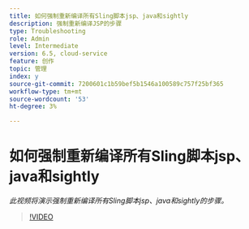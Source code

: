 ```yaml
---
title: 如何强制重新编译所有Sling脚本jsp、java和sightly
description: 强制重新编译JSP的步骤
type: Troubleshooting
role: Admin
level: Intermediate
version: 6.5, cloud-service
feature: 创作
topic: 管理
index: y
source-git-commit: 7200601c1b59bef5b1546a100589c757f25bf365
workflow-type: tm+mt
source-wordcount: '53'
ht-degree: 3%

---
```



# 如何强制重新编译所有Sling脚本jsp、java和sightly

*此视频将演示强制重新编译所有Sling脚本jsp、java和sightly的步骤。*

>[!VIDEO](https://video.tv.adobe.com/v/335464?quality=9&learn=on)

